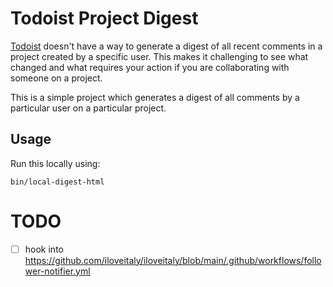 # Todoist Project Digest

[Todoist](https://mikebian.co/todoist) doesn't have a way to generate a digest of all recent comments in a project created by a specific user. This makes it challenging to see what changed and what requires your action if you are collaborating with someone on a project.

This is a simple project which generates a digest of all comments by a particular user on a particular project.

## Usage

Run this locally using:

```shell
bin/local-digest-html
```

# TODO

- [ ] hook into <https://github.com/iloveitaly/iloveitaly/blob/main/.github/workflows/follower-notifier.yml>
